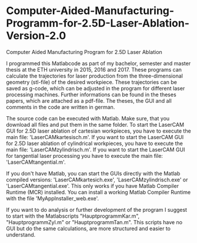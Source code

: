 # Computer-Aided-Manufacturing-Programm-for-2.5D-Laser-Ablation-Version-2.0

Computer Aided Manufacturing Program for 2.5D Laser Ablation

I programmed this Matlabcode as part of my bachelor, semester and master thesis at the ETH university in 2015, 2016 and 2017. These programs can calculate the trajectories for laser production from the three-dimensional geometry (stl-file) of the desired workpiece. These trajectories can be saved as g-code, which can be adjusted in the program for different laser processing machines. Further informations can be found in the theses papers, which are attached as a pdf-file. The theses, the GUI and all comments in the code are written in german.

The source code can be executed with Matlab. Make sure, that you download all files and put them in the same folder. To start the LaserCAM GUI for 2.5D laser ablation of cartesian workpieces, you have to execute the main file: 'LaserCAMkartesisch.m'. If you want to start the LaserCAM GUI for 2.5D laser ablation of cylindrical workpieces, you have to execute the main file: 'LaserCAMzylindrisch.m'. If you want to start the LaserCAM GUI for tangential laser processing you have to execute the main file: 'LaserCAMtangential.m'.

If you don't have Matlab, you can start the GUIs directly with the Matlab compiled versions: 'LaserCAMkartesich.exe',  'LaserCAMzylindrisch.exe' or 'LaserCAMtangential.exe'. This only works if you have Matlab Compiler Runtime (MCR) installed. You can install a working Matlab Compiler Runtime with the file 'MyAppInstaller_web.exe'.

If you want to do analysis or further development of the program I suggest to start with the Matlabscripts "HauptprogrammKar.m", "HauptprogrammZyl.m" or "HauptprogrammTan.m". This scripts have no GUI but do the same calculations, are more structured and easier to understand.
